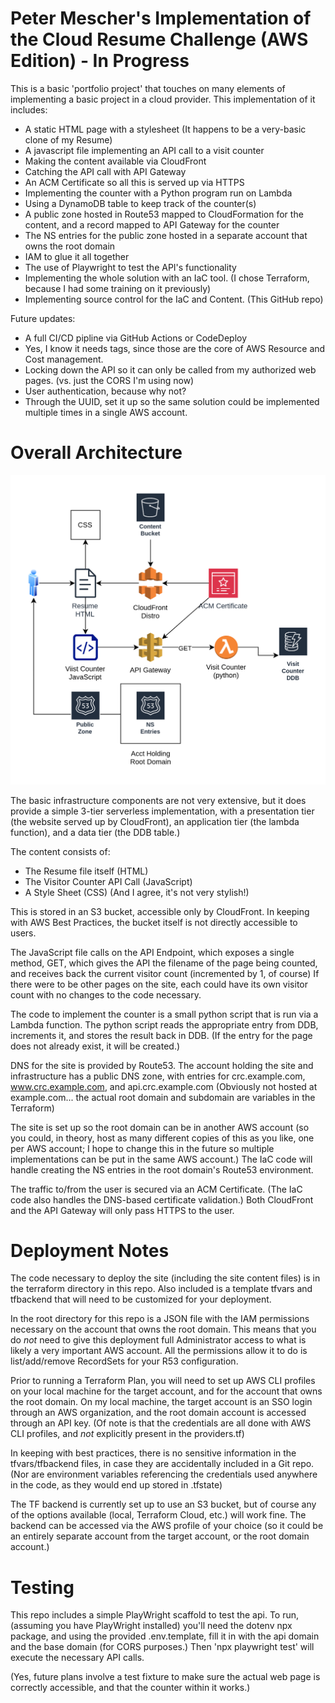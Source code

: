 # Peter Mescher's Implementation of the Cloud Resume Challenge (AWS Edition) - In Progress <!-- Omit in TOC -->

This is a basic 'portfolio project' that touches on many elements of implementing a basic project in a cloud provider. This implementation of it includes:

- A static HTML page with a stylesheet (It happens to be a very-basic clone of my Resume)
- A javascript file implementing an API call to a visit counter
- Making the content available via CloudFront
- Catching the API call with API Gateway
- An ACM Certificate so all this is served up via HTTPS
- Implementing the counter with a Python program run on Lambda
- Using a DynamoDB table to keep track of the counter(s)
- A public zone hosted in Route53 mapped to CloudFormation for the content, and a record mapped to API Gateway for the counter
- The NS entries for the public zone hosted in a separate account that owns the root domain
- IAM to glue it all together
- The use of Playwright to test the API's functionality
- Implementing the whole solution with an IaC tool. (I chose Terraform, because I had some training on it previously)
- Implementing source control for the IaC and Content. (This GitHub repo)

Future updates:

- A full CI/CD pipline via GitHub Actions or CodeDeploy
- Yes, I know it needs tags, since those are the core of AWS Resource and Cost management.
- Locking down the API so it can only be called from my authorized web pages. (vs. just the CORS I'm using now)
- User authentication, because why not?
- Through the UUID, set it up so the same solution could be implemented multiple times in a single AWS account.

# Overall Architecture

![Basic Architecture](CRC_basic_arch.drawio.svg)

The basic infrastructure components are not very extensive, but it does provide a simple 3-tier serverless implementation, with a presentation tier (the website served up by CloudFront), an application tier (the lambda function), and a data tier (the DDB table.)

The content consists of:

- The Resume file itself (HTML)
- The Visitor Counter API Call (JavaScript)
- A Style Sheet (CSS) (And I agree, it's not very stylish!)

This is stored in an S3 bucket, accessible only by CloudFront. In keeping with AWS Best Practices, the bucket itself is not directly accessible to users.

The JavaScript file calls on the API Endpoint, which exposes a single method, GET, which gives the API the filename of the page being counted, and receives back the current visitor count (incremented by 1, of course)  If there were to be other pages on the site, each could have its own visitor count with no changes to the code necessary.

The code to implement the counter is a small python script that is run via a Lambda function. The python script reads the appropriate entry from DDB, increments it, and stores the result back in DDB. (If the entry for the page does not already exist, it will be created.)

DNS for the site is provided by Route53. The account holding the site and infrastructure has a public DNS zone, with entries for crc.example.com, www.crc.example.com, and api.crc.example.com  (Obviously not hosted at example.com... the actual root domain and subdomain are variables in the Terraform)

The site is set up so the root domain can be in another AWS account (so you could, in theory, host as many different copies of this as you like, one per AWS account; I hope to change this in the future so multiple implementations can be put in the same AWS account.) The IaC code will handle creating the NS entries in the root domain's Route53 environment.

The traffic to/from the user is secured via an ACM Certificate. (The IaC code also handles the DNS-based certificate validation.)  Both CloudFront and the API Gateway will only pass HTTPS to the user.

# Deployment Notes

The code necessary to deploy the site (including the site content files) is in the terraform directory in this repo.
Also included is a template tfvars and tfbackend that will need to be customized for your deployment.

In the root directory for this repo is a JSON file with the IAM permissions necessary on the account that owns the root domain. This means that you do *not* need to give this deployment full Administrator access to what is likely a very important AWS account.  All the permissions allow it to do is list/add/remove RecordSets for your R53 configuration.

Prior to running a Terraform Plan, you will need to set up AWS CLI profiles on your local machine for the target account, and for the account that owns the root domain. On my local machine, the target account is an SSO login through an AWS organization, and the root domain account is accessed through an API key.  (Of note is that the credentials are all done with AWS CLI profiles, and *not* explicitly present in the providers.tf)  

In keeping with best practices, there is no sensitive information in the tfvars/tfbackend files, in case they are accidentally included in a Git repo. (Nor are environment variables referencing the credentials used anywhere in the code, as they would end up stored in .tfstate)

The TF backend is currently set up to use an S3 bucket, but of course any of the options available (local, Terraform Cloud, etc.) will work fine. The backend can be accessed via the AWS profile of your choice (so it could be an entirely separate account from the target account, or the root domain account.)

# Testing

This repo includes a simple PlayWright scaffold to test the api. To run, (assuming you have PlayWright installed) you'll need the dotenv npx package, and using the provided .env.template, fill it in with the api domain and the base domain (for CORS purposes.)  Then 'npx playwright test' will execute the necessary API calls.

(Yes, future plans involve a test fixture to make sure the actual web page is correctly accessible, and that the counter within it works.)